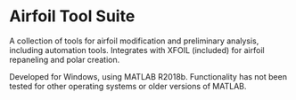 # Airfoil Tool Suite
A collection of tools for airfoil modification and preliminary analysis, including automation tools. 
Integrates with XFOIL (included) for airfoil repaneling and polar creation.

Developed for Windows, using MATLAB R2018b. Functionality has not been tested for other operating systems or older versions of MATLAB.
